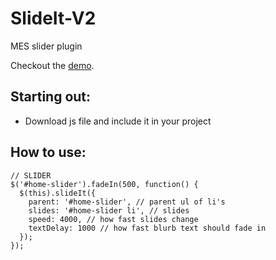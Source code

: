 # SlideIt-V2
MES slider plugin

Checkout the <a href='http://jsfiddle.net/wxb7rk16/18/'>demo</a>.

<h2>Starting out:</h2>
<ul>
  <li>Download js file and include it in your project</li>
</ul>

<h2>How to use:</h2>

```
// SLIDER
$('#home-slider').fadeIn(500, function() {
  $(this).slideIt({
    parent: '#home-slider', // parent ul of li's
    slides: '#home-slider li', // slides
    speed: 4000, // how fast slides change
    textDelay: 1000 // how fast blurb text should fade in
  });
});
```
